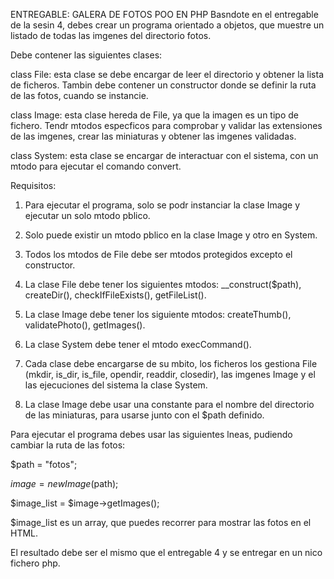 ENTREGABLE: GALERA DE FOTOS POO EN PHP
Basndote en el entregable de la sesin 4, debes crear un programa orientado a objetos, que muestre un listado de todas las imgenes del directorio fotos.

Debe contener las siguientes clases:

class File: esta clase se debe encargar de leer el directorio y obtener la lista de ficheros. Tambin debe contener un constructor donde se definir la ruta de las fotos, cuando se instancie.

class Image:  esta clase hereda de File, ya que la imagen es un tipo de fichero. Tendr mtodos especficos para comprobar y validar las extensiones de las imgenes, crear las miniaturas y obtener las imgenes validadas.

class System: esta clase se encargar de interactuar con el sistema, con un mtodo para ejecutar el comando convert.

 

Requisitos:

1. Para ejecutar el programa, solo se podr instanciar la clase Image y ejecutar un solo mtodo pblico.

2. Solo puede existir un mtodo pblico en la clase Image y otro en System.

3. Todos los mtodos de File debe ser mtodos protegidos excepto el constructor.

4. La clase File debe tener los siguientes mtodos: __construct($path), createDir(), checkIfFileExists(), getFileList().

5. La clase Image debe tener los siguiente mtodos: createThumb(), validatePhoto(), getImages().

6. La clase System debe tener el mtodo execCommand().

7. Cada clase debe encargarse de su mbito, los ficheros los gestiona File (mkdir, is_dir, is_file, opendir, readdir, closedir), las imgenes Image y el las ejecuciones del sistema la clase System.

8. La clase Image debe usar una constante para el nombre del directorio de las miniaturas, para usarse junto con el $path definido.

Para ejecutar el programa debes usar las siguientes lneas, pudiendo cambiar la ruta de las fotos:

$path = "fotos";

$image = new Image($path);

$image_list = $image->getImages(); 

$image_list es un array, que puedes recorrer para mostrar las fotos en el HTML.

El resultado debe ser el mismo que el entregable 4 y se entregar en un nico fichero php.

